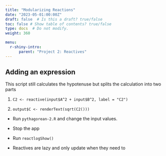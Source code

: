 ```yaml
---
title: "Modularizing Reactions"
date: "2023-05-01:00:00Z"
draft: false  # Is this a draft? true/false
toc: false # Show table of contents? true/false
type: docs  # Do not modify.
weight: 360

menu:
  r-shiny-intro:
      parent: "Project 2: Reactives"
---
```


## Adding an expression

This script still calculates the hypotenuse but splits the calculation into two parts

1. `C2 <- reactive(input$A^2 + input$B^2, label = "C2")`

2. `output$C <- renderText(sqrt(C2()))`

- Run `pythagorean-2.R` and change the input values.

- Stop the app

- Run `reactlogShow()`

- Reactives are lazy and only update when they need to

